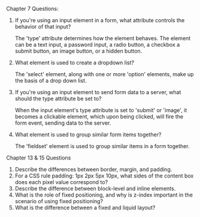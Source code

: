 Chapter 7 Questions:

1. If you're using an input element in a form, what attribute controls the behavior of that input?
    
    The 'type' attribute determines how the element behaves. The element can be a text input, 
    a password input, a radio button, a checkbox a submit button, an image button, or a hidden button.
    
2. What element is used to create a dropdown list?

    The 'select' element, along with one or more 'option' elements, make up the basis of a drop down list.
    
3. If you're using an input element to send form data to a server, what should the type attribute be set to?

    When the input element's type attribute is set to 'submit' or 'image', it becomes a clickable element, 
    which upon being clicked, will fire the form event, sending data to the server.
    
4. What element is used to group similar form items together?

    The 'fieldset' element is used to group similar items in a form together.

Chapter 13 & 15 Questions

1. Describe the differences between border, margin, and padding.
2. For a CSS rule padding: 1px 2px 5px 10px, what sides of the content box does each pixel value correspond to?
3. Describe the difference between block-level and inline elements.
4. What is the role of fixed positioning, and why is z-index important in the scenario of using fixed positioning?
5. What is the difference between a fixed and liquid layout?
